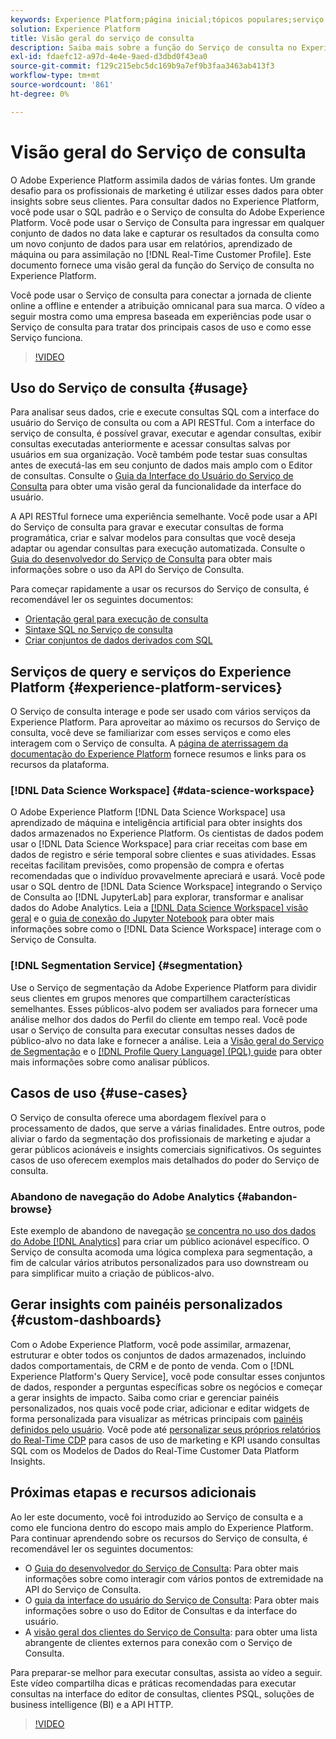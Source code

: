 ```yaml
---
keywords: Experience Platform;página inicial;tópicos populares;serviço de consulta;serviço de consulta;consulta
solution: Experience Platform
title: Visão geral do serviço de consulta
description: Saiba mais sobre a função do Serviço de consulta no Experience Platform.
exl-id: fdaefc12-a97d-4e4e-9aed-d3dbd0f43ea0
source-git-commit: f129c215ebc5dc169b9a7ef9b3faa3463ab413f3
workflow-type: tm+mt
source-wordcount: '861'
ht-degree: 0%

---
```


# Visão geral do Serviço de consulta

O Adobe Experience Platform assimila dados de várias fontes. Um grande desafio para os profissionais de marketing é utilizar esses dados para obter insights sobre seus clientes. Para consultar dados no Experience Platform, você pode usar o SQL padrão e o Serviço de consulta do Adobe Experience Platform. Você pode usar o Serviço de Consulta para ingressar em qualquer conjunto de dados no data lake e capturar os resultados da consulta como um novo conjunto de dados para usar em relatórios, aprendizado de máquina ou para assimilação no [!DNL Real-Time Customer Profile]. Este documento fornece uma visão geral da função do Serviço de consulta no Experience Platform.

Você pode usar o Serviço de consulta para conectar a jornada de cliente online a offline e entender a atribuição omnicanal para sua marca. O vídeo a seguir mostra como uma empresa baseada em experiências pode usar o Serviço de consulta para tratar dos principais casos de uso e como esse Serviço funciona.

>[!VIDEO](https://video.tv.adobe.com/v/33187?quality=12&learn=on&captions=por_br)

## Uso do Serviço de consulta {#usage}

Para analisar seus dados, crie e execute consultas SQL com a interface do usuário do Serviço de consulta ou com a API RESTful.
Com a interface do serviço de consulta, é possível gravar, executar e agendar consultas, exibir consultas executadas anteriormente e acessar consultas salvas por usuários em sua organização. Você também pode testar suas consultas antes de executá-las em seu conjunto de dados mais amplo com o Editor de consultas. Consulte o [Guia da Interface do Usuário do Serviço de Consulta](ui/overview.md) para obter uma visão geral da funcionalidade da interface do usuário.

A API RESTful fornece uma experiência semelhante. Você pode usar a API do Serviço de consulta para gravar e executar consultas de forma programática, criar e salvar modelos para consultas que você deseja adaptar ou agendar consultas para execução automatizada. Consulte o [Guia do desenvolvedor do Serviço de Consulta](api/getting-started.md) para obter mais informações sobre o uso da API do Serviço de Consulta.

Para começar rapidamente a usar os recursos do Serviço de consulta, é recomendável ler os seguintes documentos:

- [Orientação geral para execução de consulta](./best-practices/writing-queries.md)
- [Sintaxe SQL no Serviço de consulta](./sql/syntax.md)
- [Criar conjuntos de dados derivados com SQL](./data-distiller/derived-datasets/create-derived-datasets-with-sql.md)

## Serviços de query e serviços do Experience Platform {#experience-platform-services}

O Serviço de consulta interage e pode ser usado com vários serviços da Experience Platform. Para aproveitar ao máximo os recursos do Serviço de consulta, você deve se familiarizar com esses serviços e como eles interagem com o Serviço de consulta. A [página de aterrissagem da documentação do Experience Platform](https://experienceleague.adobe.com/docs/experience-platform.html?lang=pt-BR) fornece resumos e links para os recursos da plataforma.

### [!DNL Data Science Workspace] {#data-science-workspace}

O Adobe Experience Platform [!DNL Data Science Workspace] usa aprendizado de máquina e inteligência artificial para obter insights dos dados armazenados no Experience Platform. Os cientistas de dados podem usar o [!DNL Data Science Workspace] para criar receitas com base em dados de registro e série temporal sobre clientes e suas atividades. Essas receitas facilitam previsões, como propensão de compra e ofertas recomendadas que o indivíduo provavelmente apreciará e usará. Você pode usar o SQL dentro de [!DNL Data Science Workspace] integrando o Serviço de Consulta ao [!DNL JupyterLab] para explorar, transformar e analisar dados do Adobe Analytics. Leia a [[!DNL Data Science Workspace] visão geral](../data-science-workspace/home.md) e o [guia de conexão do Jupyter Notebook](./clients/jupyter-notebook.md) para obter mais informações sobre como o [!DNL Data Science Workspace] interage com o Serviço de Consulta.

### [!DNL Segmentation Service] {#segmentation}

Use o Serviço de segmentação da Adobe Experience Platform para dividir seus clientes em grupos menores que compartilhem características semelhantes. Esses públicos-alvo podem ser avaliados para fornecer uma análise melhor dos dados do Perfil do cliente em tempo real. Você pode usar o Serviço de consulta para executar consultas nesses dados de público-alvo no data lake e fornecer a análise. Leia a [Visão geral do Serviço de Segmentação](../segmentation/home.md) e o [[!DNL Profile Query Language] (PQL) guide](../segmentation/pql/overview.md) para obter mais informações sobre como analisar públicos.

## Casos de uso {#use-cases}

O Serviço de consulta oferece uma abordagem flexível para o processamento de dados, que serve a várias finalidades. Entre outros, pode aliviar o fardo da segmentação dos profissionais de marketing e ajudar a gerar públicos acionáveis e insights comerciais significativos. Os seguintes casos de uso oferecem exemplos mais detalhados do poder do Serviço de consulta.

### Abandono de navegação do Adobe Analytics {#abandon-browse}

Este exemplo de abandono de navegação [se concentra no uso dos dados do Adobe [!DNL Analytics]](./use-cases/abandoned-browse.md) para criar um público acionável específico. O Serviço de consulta acomoda uma lógica complexa para segmentação, a fim de calcular vários atributos personalizados para uso downstream ou para simplificar muito a criação de públicos-alvo.

## Gerar insights com painéis personalizados {#custom-dashboards}

Com o Adobe Experience Platform, você pode assimilar, armazenar, estruturar e obter todos os conjuntos de dados armazenados, incluindo dados comportamentais, de CRM e de ponto de venda. Com o [!DNL Experience Platform's Query Service], você pode consultar esses conjuntos de dados, responder a perguntas específicas sobre os negócios e começar a gerar insights de impacto. Saiba como criar e gerenciar painéis personalizados, nos quais você pode criar, adicionar e editar widgets de forma personalizada para visualizar as métricas principais com [painéis definidos pelo usuário](../dashboards/standard-dashboards.md). Você pode até [personalizar seus próprios relatórios do Real-Time CDP](../dashboards/data-models/cdp-insights-data-model-b2c.md) para casos de uso de marketing e KPI usando consultas SQL com os Modelos de Dados do Real-Time Customer Data Platform Insights.

## Próximas etapas e recursos adicionais

Ao ler este documento, você foi introduzido ao Serviço de consulta e a como ele funciona dentro do escopo mais amplo do Experience Platform. Para continuar aprendendo sobre os recursos do Serviço de consulta, é recomendável ler os seguintes documentos:

- O [Guia do desenvolvedor do Serviço de Consulta](api/getting-started.md): Para obter mais informações sobre como interagir com vários pontos de extremidade na API do Serviço de Consulta.
- O [guia da interface do usuário do Serviço de Consulta](ui/overview.md): Para obter mais informações sobre o uso do Editor de Consultas e da interface do usuário.
- A [visão geral dos clientes do Serviço de Consulta](clients/overview.md): para obter uma lista abrangente de clientes externos para conexão com o Serviço de Consulta.

Para preparar-se melhor para executar consultas, assista ao vídeo a seguir. Este vídeo compartilha dicas e práticas recomendadas para executar consultas na interface do editor de consultas, clientes PSQL, soluções de business intelligence (BI) e a API HTTP.

>[!VIDEO](https://video.tv.adobe.com/v/33186?quality=12&learn=on&captions=por_br)
